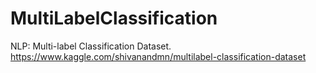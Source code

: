 # MultiLabelClassification
NLP: Multi-label Classification Dataset. https://www.kaggle.com/shivanandmn/multilabel-classification-dataset
